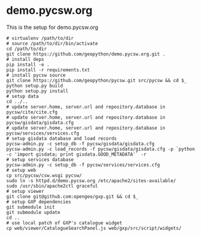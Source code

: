 demo.pycsw.org
==============

This is the setup for demo.pycsw.org

    # virtualenv /path/to/dir
    # source /path/to/dir/bin/activate
    cd /path/to/dir
    git clone https://github.com/geopython/demo.pycsw.org.git .
    # install deps
    pip install -e .
    pip install -r requirements.txt
    # install pycsw source
    git clone https://github.com/geopython/pycsw.git src/pycsw && cd $_
    python setup.py build
    python setup.py install
    # setup data
    cd ../..
    # update server.home, server.url and repository.database in pycsw/cite/cite.cfg
    # update server.home, server.url and repository.database in pycsw/gisdata/gisdata.cfg
    # update server.home, server.url and repository.database in pycsw/services/services.cfg
    # setup gisdata database and load records
    pycsw-admin.py -c setup_db -f pycsw/gisdata/gisdata.cfg
    pycsw-admin.py -c load_records -f pycsw/gisdata/gisdata.cfg -p `python -c 'import gisdata; print gisdata.GOOD_METADATA'` -r
    # setup services database
    pycsw-admin.py -c setup_db -f pycsw/services/services.cfg
    # setup web
    cp src/pycsw/csw.wsgi pycsw/
    sudo ln -s httpd.d/demo.pycsw.org /etc/apache2/sites-available/
    sudo /usr/sbin/apache2ctl graceful
    # setup viewer
    git clone git@github.com:opengeo/gxp.git && cd $_
    # setup GXP dependencies
    git submodule init
    git submodule update
    cd ..
    # use local patch of GXP's catalogue widget
    cp web/viewer/CatalogueSearchPanel.js web/gxp/src/script/widgets/
